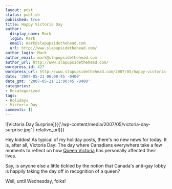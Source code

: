 ```yaml
---
layout: post
status: publish
published: true
title: Happy Victoria Day
author:
  display_name: Mark
  login: Mark
  email: mark@slapupsidethehead.com
  url: http://www.slapupsidethehead.com/
author_login: Mark
author_email: mark@slapupsidethehead.com
author_url: http://www.slapupsidethehead.com/
wordpress_id: 427
wordpress_url: http://www.slapupsidethehead.com/2007/05/happy-victoria-day/
date: '2007-05-21 06:00:45 -0400'
date_gmt: '2007-05-21 11:00:45 -0400'
categories:
- Uncategorized
tags:
- Holidays
- Victoria Day
comments: []
---
```

![Victoria Day Surprise]({{'/wp-content/media/2007/05/victoria-day-surprise.jpg' | relative_url}})

Hey kiddos! As typical of my holiday posts, there's no new news for today. It is, after all, Victoria Day: The day where Canadians everywhere take a few moments to reflect on how [Queen Victoria](http://en.wikipedia.org/wiki/Queen_Victoria "I hear she's a total drama queen") has personally affected their lives.

Say, is anyone else a little tickled by the notion that Canada's anti-gay lobby is happily taking the day off in recognition of a queen?

Well, until Wednesday, folks!


